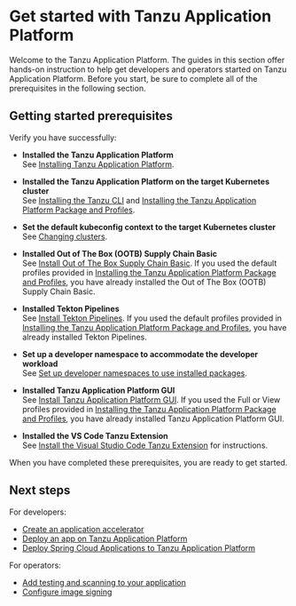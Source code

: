 # Get started with Tanzu Application Platform

Welcome to the Tanzu Application Platform. The guides in this section offer hands-on instruction to help get developers and operators started on Tanzu Application Platform. Before you start, be sure to complete all of the prerequisites in the following section.

## <a id="get-started-prereqs"></a>Getting started prerequisites

Verify you have successfully:

- **Installed the Tanzu Application Platform**<br>
See [Installing Tanzu Application Platform](install-intro.md).

- **Installed the Tanzu Application Platform on the target Kubernetes cluster**<br>
See [Installing the Tanzu CLI](install-tanzu-cli.md) and [Installing the Tanzu Application Platform Package and Profiles](install.md).

- **Set the default kubeconfig context to the target Kubernetes cluster**<br>
See [Changing clusters](cli-plugins/apps/tutorials.hbs.md#changing-clusters).

- **Installed Out of The Box (OOTB) Supply Chain Basic**<br>
See [Install Out of The Box Supply Chain Basic](scc/install-ootb-sc-basic.md).
If you used the default profiles provided in [Installing the Tanzu Application Platform Package and Profiles](install.md), you have already installed the Out of The Box (OOTB) Supply Chain Basic.

- **Installed Tekton Pipelines**<br>
  See [Install Tekton Pipelines](tekton/install-tekton.md).
  If you used the default profiles provided in
  [Installing the Tanzu Application Platform Package and Profiles](install.md),
  you have already installed Tekton Pipelines.

- **Set up a developer namespace to accommodate the developer workload**<br>
See [Set up developer namespaces to use installed packages](set-up-namespaces.md).

- **Installed Tanzu Application Platform GUI**<br>
See [Install Tanzu Application Platform GUI](tap-gui/install-tap-gui.md).
If you used the Full or View profiles provided in [Installing the Tanzu Application Platform Package and Profiles](install.md),
you have already installed Tanzu Application Platform GUI.

- **Installed the VS Code Tanzu Extension**<br>
See [Install the Visual Studio Code Tanzu Extension](vscode-extension/install.md) for instructions.

When you have completed these prerequisites, you are ready to get started.

## Next steps

For developers:

- [Create an application accelerator](getting-started/create-app-accelerator.hbs.md)
- [Deploy an app on Tanzu Application Platform](getting-started/deploy-first-app.md)
- [Deploy Spring Cloud Applications to Tanzu Application Platform](getting-started/deploy-spring-cloud-apps.hbs.md)


For operators:

- [Add testing and scanning to your application](getting-started/add-test-and-security.hbs.md)
- [Configure image signing](getting-started/config-supply-chain.hbs.md)